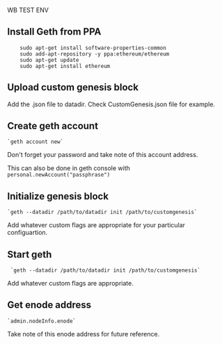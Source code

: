 WB TEST
ENV


## Install Geth from PPA
```
    sudo apt-get install software-properties-common
    sudo add-apt-repository -y ppa:ethereum/ethereum
    sudo apt-get update
    sudo apt-get install ethereum
```

## Upload custom genesis block

Add the .json file to datadir. Check CustomGenesis.json file for example. 

## Create geth account

    `geth account new`

Don't forget your password and take note of this account address.

This can also be done in geth console with `personal.newAccount("passphrase")`

## Initialize genesis block

    `geth --datadir /path/to/datadir init /path/to/customgenesis` 

Add whatever custom flags are appropriate for your particular configuartion. 

## Start geth

     `geth --datadir /path/to/datadir init /path/to/customgenesis` 

Add whatever custom flags are appropriate. 

## Get enode address

    `admin.nodeInfo.enode`

Take note of this enode address for future reference. 
 